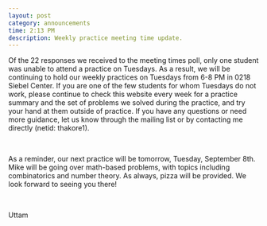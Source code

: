 ```yaml
---
layout: post
category: announcements
time: 2:13 PM
description: Weekly practice meeting time update.
---
```


Of the 22 responses we received to the meeting times poll, only one student 
was unable to attend a practice on Tuesdays. As a result, we will be continuing 
to hold our weekly practices on Tuesdays from 6-8 PM in 0218 Siebel Center. If 
you are one of the few students for whom Tuesdays do not work, please continue 
to check this website every week for a practice summary and the set of 
problems we solved during the practice, and try your hand at them outside of 
practice. If you have any questions or need more guidance, let us know through 
the mailing list or by contacting me directly (netid: thakore1).

<br>

As a reminder, our next practice will be tomorrow, Tuesday, September 8th. 
Mike will be going over math-based problems, with topics including 
combinatorics and number theory. As always, pizza will be provided. We look 
forward to seeing you there!

<br>

Uttam
